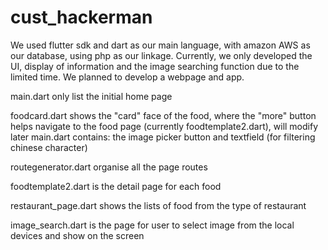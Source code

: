 # cust_hackerman

  
  We used flutter sdk and dart as our main language, with amazon AWS as our database, using php as our linkage.
  Currently, we only developed the UI, display of information and the image searching function due to the limited time.
  We planned to develop a webpage and app.
  
  main.dart only list the initial home page

  foodcard.dart shows the "card" face of the food, where the "more" button helps navigate to the food page (currently foodtemplate2.dart), will modify later
  main.dart contains: the image picker button and textfield (for filtering chinese character)
  
  routegenerator.dart organise all the page routes
  
  foodtemplate2.dart is the detail page for each food
  
  restaurant_page.dart shows the lists of food from the type of restaurant
  
  image_search.dart is the page for user to select image from the local devices and show on the screen
  
  
